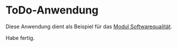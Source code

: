 # ToDo-Anwendung

Diese Anwendung dient als Beispiel für das [Modul Softwarequalität](https://elearning.fh-swf.de/course/view.php?id=19693).

Habe fertig.
